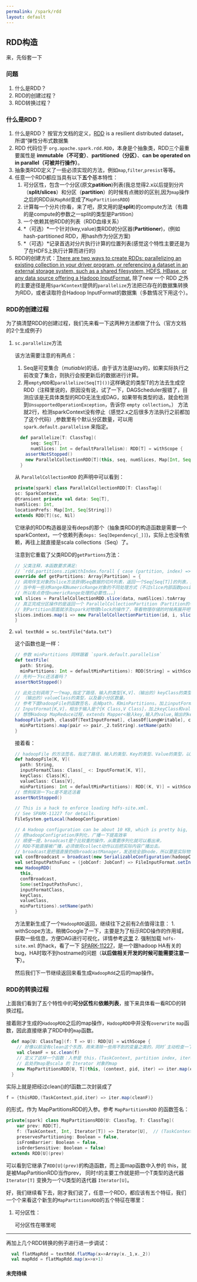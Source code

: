```yaml
---
permalink: /spark/rdd
layout: default
---
```

## RDD构造

来，先俗套一下

### 问题

1. 什么是RDD？
2. RDD的创建过程？
3. RDD转换过程？

### 什么是RDD？

1. 什么是RDD？ 按官方文档的定义，[RDD](https://spark.apache.org/docs/latest/rdd-programming-guide.html) is a resilient distributed dataset，
所谓“弹性分布式数据集
2. RDD 代码位于 `org.apache.spark.rdd.RDD`，本身是个抽象类，RDD三个最重要属性是 **immutable（不可变）**、**partitioned（分区）**、**can be operated on in parallel（可被并行操作）**。
3. 抽象类RDD定义了一些必须实现的方法，例如`map`,`filter`,`presist`等等。
4. 任意一个RDD都应当具有以下**五个**基本特性：
   1. 可分区性，包含一个分区(原文**patition**)列表(我总觉得2.x以后提到分片（**split/slices**）和分区（**partition**）的时候有点微妙的区别,因为`map`操作之后的RDD从`MapRdd`变成了`MapPartitionsRDD`)
   2. 计算每一个分片(你看，来了吧，原文用的是**split**)的compute方法（有趣的是compute的参数之一split的类型是Partition）
   3. 一个依赖其他RDD的列表（RDD血缘关系）
   4. *（可选）*一个针对(key,value)类RDD的分区器(**Partitioner**)，(例如hash-partitioned RDD，用hash作为分区方案)
   5. *（可选）*记录首选对分片执行计算的位置列表(感觉这个特性主要还是为了在HDFS上执行计算而进行的)
5. RDD的创建方式：[There are two ways to create RDDs: parallelizing an existing collection in your driver program, or referencing a dataset in an external storage system, such as a shared filesystem, HDFS, HBase, or any data source offering a Hadoop InputFormat.](https://spark.apache.org/docs/latest/rdd-programming-guide.html#resilient-distributed-datasets-rdds) 除了new 一个 RDD 之外的主要途径是用`SparkContext`提供的`parallelize`方法把已存在的数据集转换为RDD，或者读取符合Hadoop InputFormat的数据集（多数情况下用这个）。

### RDD的创建过程

为了搞清楚RDD的创建过程，我们先来看一下这两种方法都做了什么（官方文档的2个生成例子)

1. `sc.parallelize`方法  

    该方法需要注意的有两点：
    1. Seq是可变集合（*mutiable*)的话，由于该方法是lazy的，如果实际执行之前改变了集合，则执行会按更新后的数据进行计算。
    2. 用`emptyRDD`和`parallelize(Seq[T]())`这样确定的类型T的方法去生成空RDD（注释里说的，原因没有说，试了一下，DAGScheduler报错了，目测应该是无具体类型的RDD无法生成DAG，如果带有类型的话，就会检测到`UnsupportedOperationException`，告诉你 `empty collection`。）
    方法就2行，检测sparkContext没有停止（感觉2.x之后很多方法执行之前都加了这个代码）,参数里有个默认分区数量，可以用 `spark.default.parallelism` 来指定。

    ```scala
      def parallelize[T: ClassTag](
          seq: Seq[T],
          numSlices: Int = defaultParallelism): RDD[T] = withScope {
        assertNotStopped()
        new ParallelCollectionRDD[T](this, seq, numSlices, Map[Int, Seq[String]]())
      }
    ```

    从 `ParallelCollectionRDD` 的声明中可以看到：

    ```scala
    private[spark] class ParallelCollectionRDD[T: ClassTag](
    sc: SparkContext,
    @transient private val data: Seq[T],
    numSlices: Int,
    locationPrefs: Map[Int, Seq[String]])
    extends RDD[T](sc, Nil)
    ```

    它继承的RDD构造器是没有deps的那个（抽象类RDD的构造函数是需要一个sparkContext，一个依赖列表`deps: Seq[Dependency[_]]`)，实际上也没有依赖，再往上就直接是scala collections（Seq）了。

    注意到它重载了父类RDD的`getPartions`方法：

    ```scala
    // 父类注释，本函数要求满足:
    // `rdd.partitions.zipWithIndex.forall { case (partition, index) => partition.index == index }`的对应表达式
    override def getPartitions: Array[Partition] = {
    // 调用伴生对象的slice方法获得Seq数据的切片列表，返回一个Seq[Seq[T]]的列表，其实就是把整个Seq的内容按numSlices切分为多段，
    // 当中有一些对Range和NumericRange对象的不同处理方式（不过slice内部函数position输出的是一个Iterator[(start:Int, end:Int)]
    // 所以有点奇怪numericRange处理的必要性。。。) 
    val slices = ParallelCollectionRDD.slice(data, numSlices).toArray
    // 真正完成分区操作的是返回一个 ParallelCollectionPartition（Partition的子类） 的Array[Partition]对象，
    // 到Partition层面就涉及spark对物理block的操作了，等看物理存储的时候再展开吧
    slices.indices.map(i => new ParallelCollectionPartition(id, i, slices(i))).toArray
    }
    ```

2. `val textRdd = sc.textFile("data.txt")`

    这个函数也是一样：

    ```scala
    // 参数 minPartitions 同样跟着 `spark.default.parallelism` 
    def textFile(
      path: String,
      minPartitions: Int = defaultMinPartitions): RDD[String] = withScope {
    // 先判一下sc还活着吗？
    assertNotStopped()

    // 此处立刻调用了一个map,指定了路径、输入的类型[K,V]、（输出的）keyClass的类型、
    // （输出的）valueClass的类型，以及最小分区数量。
    // 参考下面hadoopFile的函数签名，去掉path，和minPartitions。加上inputFormatClass是个
    // InputFormat[K,V]，相当于输入是个[K Class,V Class]，加上keyClass和valueClass，这四个是不是很熟悉？
    // 想想Hadoop MapReduce过程，extends Mapper<输入key,输入的value,输出的key,输出的value>
    hadoopFile(path, classOf[TextInputFormat], classOf[LongWritable], classOf[Text],
      minPartitions).map(pair => pair._2.toString).setName(path)
    }
    ```

    接着看：

    ```scala
    // hadoopFile 的方法签名，指定了路径、输入的类型、Key的类型、Value的类型，以及最小分区数量
    def hadoopFile[K, V](
      path: String,
      inputFormatClass: Class[_ <: InputFormat[K, V]],
      keyClass: Class[K],
      valueClass: Class[V],
      minPartitions: Int = defaultMinPartitions): RDD[(K, V)] = withScope {
    // 惯例探测一下sc是不是还活着
    assertNotStopped()

    // This is a hack to enforce loading hdfs-site.xml.
    // See SPARK-11227 for details.
    FileSystem.getLocal(hadoopConfiguration)

    // A Hadoop configuration can be about 10 KB, which is pretty big, so broadcast it.
    // 把hadoopConfigration序列化，广播一下提高效率
    // 顺便一提，broadcast是个比较重的操作，从需要序列化就可以看出来，
    // RDD不能直接被广播，必须做完collect动作以后把实际内容广播出去。
    // broadcast是把值直接扔给broadcastManager，发送给全部node，所以要是实际物理大小太大的话就有点糟糕
    val confBroadcast = broadcast(new SerializableConfiguration(hadoopConfiguration))
    val setInputPathsFunc = (jobConf: JobConf) => FileInputFormat.setInputPaths(jobConf, path)
    new HadoopRDD(
      this,
      confBroadcast,
      Some(setInputPathsFunc),
      inputFormatClass,
      keyClass,
      valueClass,
      minPartitions).setName(path)
    }
    ```

    方法里新生成了一个`HadoopRDD`返回，继续往下之前有2点值得注意：
        1. withScope方法，稍微Google了一下，主要是为了标示RDD操作的作用域，获取一些信息，方便DAG进行可视化，详情参考[这里](https://github.com/apache/spark/pull/5729#issuecomment-97207217)
        2. 强制加载 `hdfs-site.xml` 的hack，看了一下 [SPARK-11227](https://issues.apache.org/jira/browse/SPARK-11227)，是一个跟hadoop HA有关的bug，HA时取不到hostname的问题（**以后做相关开发的时候可能需要注意一下**）。

    然后我们下一节继续返回来看生成`HadoopRdd`之后的map操作。

### RDD的转换过程

上面我们看到了五个特性中的**可分区性**和**依赖列表**，接下来具体看一看RDD的转换过程。

接着刚才生成的`HadoopRDD`之后的map操作，`HadoopRDD`中并没有`overwrite` `map`函数，因此直接继承了RDD中的`map`函数。

```scala
  def map[U: ClassTag](f: T => U): RDD[U] = withScope {
    // 好像以前没有clean这个东西，用来清除一些用不到的变量之类的，同时`主动检查一下f能不能序列化
    val cleanF = sc.clean(f)
    // 定义了这样一个函数：入参是 this，(TaskContext, partition index, iterator) ，函数体是对迭代器进行map操作
    // 此处的map是scala 的 Iterator 对象的map
    new MapPartitionsRDD[U, T](this, (context, pid, iter) => iter.map(cleanF))
  }
```

实际上就是把经过clean()的f函数二次封装成了

```scala
f = {thisRDD,(TaskContext,pid,iter) => iter.map(cleanF)}
```

的形式，作为 MapPartitionsRDD的入参。参考 `MapPartitionsRDD` 的函数签名：

```scala
private[spark] class MapPartitionsRDD[U: ClassTag, T: ClassTag](
    var prev: RDD[T],
    f: (TaskContext, Int, Iterator[T]) => Iterator[U],  // (TaskContext, partition index, iterator)
    preservesPartitioning: Boolean = false,
    isFromBarrier: Boolean = false,
    isOrderSensitive: Boolean = false)
  extends RDD[U](prev)
```

可以看到它继承了`RDD[U](prev)`的构造函数，而上面map函数中入参的 this，就是被MapPartitionRDD当作prev，
同时`f`的主要工作就是把一个T类型的迭代器 `Iterator[T]` 变换为一个U类型的迭代器 `Iterator[U]`。

好，我们继续看下去，刚才我们说了，任意一个RDD，都应该有五个特征，我们一个个来看这个新生的`MapPartitionsRDD`的五个特征在哪里：

1. 可分区性：

    可分区性在哪里呢

---
再加上几个RDD转换的例子进行进一步调试：

```scala
  val flatMapRdd = textRdd.flatMap(x=>Array(x._1,x._2))
  val mapRdd = flatMapRdd.map(x=>x+1)
```



#### 未完待续
